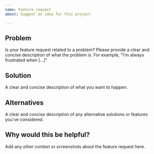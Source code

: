 ```yaml
---
name: Feature request
about: Suggest an idea for this project

---
```


## Problem

Is your feature request related to a problem?  Please provide a clear and
concise description of what the problem is.  For example, "I'm always
frustrated when [...]"

## Solution

A clear and concise description of what you want to happen.

## Alternatives

A clear and concise description of any alternative solutions or features
you've considered.

## Why would this be helpful?

Add any other context or screenshots about the feature request here.
